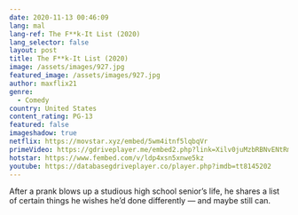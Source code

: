 ```yaml
---
date: 2020-11-13 00:46:09
lang: mal
lang-ref: The F**k-It List (2020)
lang_selector: false
layout: post
title: The F**k-It List (2020)
image: /assets/images/927.jpg
featured_image: /assets/images/927.jpg
author: maxflix21
genre:
  - Comedy
country: United States
content_rating: PG-13
featured: false
imageshadow: true
netflix: https://movstar.xyz/embed/5wm4itnf5lqbqVr
primeVideo: https://gdriveplayer.me/embed2.php?link=Xilv0juMzbRBNvENtRm0FALjpJa4jSjAjygPAZQh8kLRRJO8Ge9A5%252BccyhZ5Rvic9kJIw%252BI5Ali%252BJ3qBu6Jpv0Jrhshyj%252Fc6Ze8ZuqIGTBCzch%252Fi9zoZe6ENF1AdmIeVEZcLiWvScwEP3fYjlpAvaQWBzK9IhGPTwkJ0JzsTSg8dpAzeWyJfppTOs06tJod0k%253D
hotstar: https://www.fembed.com/v/ldp4xsn5xnwe5kz
youtube: https://databasegdriveplayer.co/player.php?imdb=tt8145202
---
```

After a prank blows up a studious high school senior’s life, he shares a list of certain things he wishes he’d done differently — and maybe still can.